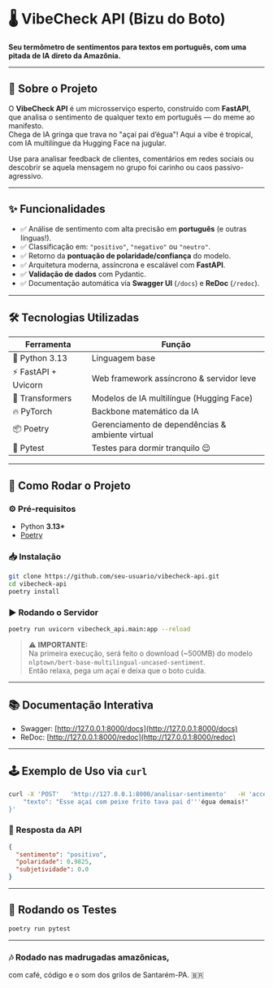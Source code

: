 # 🌡️ VibeCheck API (Bizu do Boto)  
**Seu termômetro de sentimentos para textos em português, com uma pitada de IA direto da Amazônia.**

---

## 🎯 Sobre o Projeto

O **VibeCheck API** é um microsserviço esperto, construído com **FastAPI**, que analisa o sentimento de qualquer texto em português — do meme ao manifesto.  
Chega de IA gringa que trava no "açaí pai d’égua"! Aqui a vibe é tropical, com IA multilíngue da Hugging Face na jugular.

Use para analisar feedback de clientes, comentários em redes sociais ou descobrir se aquela mensagem no grupo foi carinho ou caos passivo-agressivo.

---

## ✨ Funcionalidades

- ✅ Análise de sentimento com alta precisão em **português** (e outras línguas!).
- ✅ Classificação em: `"positivo"`, `"negativo"` ou `"neutro"`.
- ✅ Retorno da **pontuação de polaridade/confiança** do modelo.
- ✅ Arquitetura moderna, assíncrona e escalável com **FastAPI**.
- ✅ **Validação de dados** com Pydantic.
- ✅ Documentação automática via **Swagger UI** (`/docs`) e **ReDoc** (`/redoc`).

---

## 🛠️ Tecnologias Utilizadas

| Ferramenta        | Função                                             |
|-------------------|----------------------------------------------------|
| 🐍 Python 3.13     | Linguagem base                                     |
| ⚡ FastAPI + Uvicorn | Web framework assíncrono & servidor leve         |
| 🤗 Transformers   | Modelos de IA multilíngue (Hugging Face)           |
| 🔥 PyTorch        | Backbone matemático da IA                          |
| 📦 Poetry         | Gerenciamento de dependências & ambiente virtual   |
| 🧪 Pytest         | Testes para dormir tranquilo 😌                    |

---

## 🚀 Como Rodar o Projeto

### ⚙️ Pré-requisitos

- Python **3.13+**
- [Poetry](https://python-poetry.org/docs/#installation)

### 📥 Instalação

```bash
git clone https://github.com/seu-usuario/vibecheck-api.git
cd vibecheck-api
poetry install
```

### ▶️ Rodando o Servidor

```bash
poetry run uvicorn vibecheck_api.main:app --reload
```

> ⚠️ **IMPORTANTE:**  
Na primeira execução, será feito o download (~500MB) do modelo `nlptown/bert-base-multilingual-uncased-sentiment`.  
Então relaxa, pega um açaí e deixa que o boto cuida.

---

## 📚 Documentação Interativa

- Swagger: [http://127.0.0.1:8000/docs](http://127.0.0.1:8000/docs)  
- ReDoc: [http://127.0.0.1:8000/redoc](http://127.0.0.1:8000/redoc)

---

## 🕹️ Exemplo de Uso via `curl`

```bash
curl -X 'POST'   'http://127.0.0.1:8000/analisar-sentimento'   -H 'accept: application/json'   -H 'Content-Type: application/json'   -d '{
    "texto": "Esse açaí com peixe frito tava pai d'''égua demais!"
}'
```

### 🔄 Resposta da API

```json
{
  "sentimento": "positivo",
  "polaridade": 0.9825,
  "subjetividade": 0.0
}
```

---

## 🧪 Rodando os Testes

```bash
poetry run pytest
```

---

### 🎶 Rodado nas madrugadas amazônicas,  
com café, código e o som dos grilos de Santarém-PA. 🇧🇷